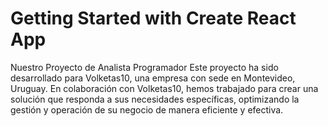 # Getting Started with Create React App
Nuestro Proyecto de Analista Programador
Este proyecto ha sido desarrollado para Volketas10, una empresa con sede en Montevideo, Uruguay. En colaboración con Volketas10, hemos trabajado para crear una solución que responda a sus necesidades específicas, optimizando la gestión y operación de su negocio de manera eficiente y efectiva.

